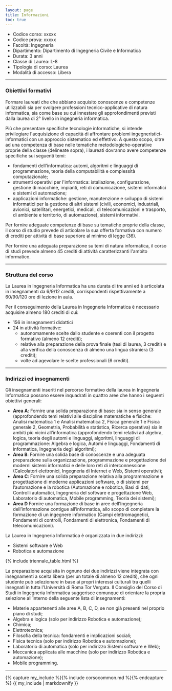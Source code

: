 ```yaml
---
layout: page
title: Informazioni
toc: true
---
```



* Codice corso: xxxxx
* Codice prova: xxxxx
* Facoltà: Ingegneria
* Dipartimento: Dipartimento di Ingegneria Civile e Informatica
* Durata: 3 anni
* Classe di Laurea: L-8
* Tipologia di corso: Laurea
* Modalità di accesso: Libera

---

### Obiettivi formativi

Formare laureati che che abbiano acquisito conoscenze e competenze utilizzabili sia per
svolgere professioni tecnico-applicative di natura informatica, sia come base su cui
innestare gli approfondimenti previsti dalla laurea di 2° livello in ingegneria informatica.

Più che presentare specifiche tecnologie informatiche, si intende privilegiare l'acquisizione
di capacità di affrontare problemi ingegneristici-informatici con un approccio sistematico
ed effettivo. A questo scopo, oltre ad una competenza di base nelle tematiche
metodologiche-operative proprie della classe (delineate sopra), i laureati dovranno avere
competenze specifiche sui seguenti temi:

* fondamenti dell'informatica: automi, algoritmi e linguaggi di programmazione, teoria
della computabilità e complessità computazionale;
* strumenti operativi per l'informatica: istallazione, configurazione, gestione di macchine,
impianti, reti di comunicazione, sistemi informatici e sistemi di automazione;
* applicazioni informatiche: gestione, manutenzione e sviluppo di sistemi informatici per la
gestione di altri sistemi (civili, economici, industriali, avionici, satellitari, energetici,
medicali, di telecomunicazioni e trasporto, di ambiente e territorio, di automazione), sistemi
informativi.

Per fornire adeguate competenze di base su tematiche proprie della classe, il corso di studio
prevede di articolare la sua offerta formativa con numero di crediti per attività di base
superiore al minimo di legge (36).

Per fornire una adeguata preparazione su temi di natura informatica, il corso di studi
prevede almeno 45 crediti di attività caratterizzanti l'ambito informatico.

---

### Struttura del corso

La Laurea in Ingegneria Informatica ha una durata di tre anni ed è articolata in insegnamenti da 6/9/12 crediti,  corrispondenti rispettivamente a 60/90/120 ore di lezione in aula.

Per il conseguimento della Laurea in Ingegneria Informatica è necessario acquisire almeno 180 crediti di cui:
* 156 in insegnamenti didattici
* 24  in  attività formative:
  * autonomamente scelte dallo studente e coerenti con il progetto formativo (almeno 12 crediti);
  * relative alla preparazione della prova finale (tesi di laurea, 3 crediti) e alla verifica della conoscenza di almeno una lingua straniera (3 crediti);
  * volte ad agevolare le scelte professionali (6 crediti).


---


### Indirizzi ed insegnamenti

Gli insegnamenti inseriti nel percorso formativo della laurea in Ingegneria Informatica possono essere inquadrati in quattro aree che hanno i seguenti obiettivi generali:

* **Area A**: Fornire una solida preparazione di base: sia in senso generale (approfondendo temi relativi alle discipline matematiche e fisiche: Analisi matematica 1 e Analisi matematica 2, Fisica generale 1 e Fisica generale 2, Geometria, Probabilità e statistica, Ricerca operativa) sia in ambiti più vicini all’informatica (approfondendo temi relativi ad algebra, logica, teoria degli automi e linguaggi, algoritmi, linguaggi di programmazione: Algebra e logica, Automi e linguaggi, Fondamenti di informatica, Ingegneria degli algoritmi);
* **Area B**: Fornire una solida base di conoscenze e una adeguata preparazione sulla organizzazione, programmazione e progettazione dei moderni sistemi informatici e delle loro reti di interconnessione (Calcolatori elettronici, Ingegneria di Internet e Web, Sistemi operativi);
* **Area C**: Fornire una solida preparazione relativa alla programmazione e progettazione di moderne applicazioni software, o di sistemi per l’automazione e la robotica (Automazione e robotica, Basi di dati, Controlli automatici, Ingegneria del software e progettazione Web, Laboratorio di automatica, Mobile programming, Teoria dei sistemi);
* **Area D** Fornire una formazione di base in aree dell’Ingegneria dell’informazione contigue all’informatica, allo scopo di completare la formazione di un ingegnere informatico (Campi elettromagnetici, Fondamenti di controlli, Fondamenti di elettronica, Fondamenti di telecomunicazioni).


La Laurea in Ingegneria Informatica è organizzata in due indirizzi:
* Sistemi software e Web
* Robotica e automazione



{% include triennale_table.html %}


La preparazione acquisita in ognuno dei due indirizzi viene integrata con insegnamenti a scelta libera (per un totale di almeno 12 crediti), che ogni studente può selezionare in base ai propri interessi culturali tra quelli insegnati in tutta l’Università di Roma Tor Vergata. Il Consiglio del Corso di Studi in Ingegneria Informatica suggerisce comunque di orientare la propria selezione all’interno della seguente lista di insegnamenti:

* Materie appartenenti alle aree A, B, C, D, se non già presenti nel proprio piano di studi;
* Algebra e logica (solo per indirizzo Robotica e automazione);
* Chimica;
* Elettrotecnica;
* Filosofia della tecnica: fondamenti e implicazioni sociali;
* Fisica tecnica (solo per indirizzo Robotica e automazione);
* Laboratorio di automatica (solo per indirizzo Sistemi software e Web);
* Meccanica applicata alle macchine (solo per indirizzo Robotica e automazione);
* Mobile programming.



---

{% capture my_include %}{% include corsocommon.md %}{% endcapture %}
{{ my_include | markdownify }}